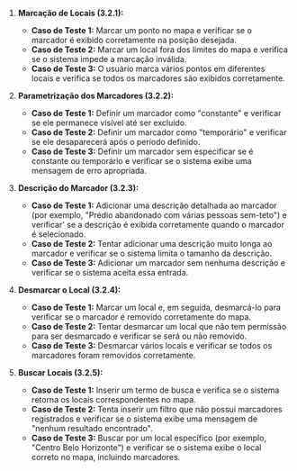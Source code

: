 1. **Marcação de Locais (3.2.1):**
    - **Caso de Teste 1:** Marcar um ponto no mapa e verificar se o marcador é exibido corretamente na posição desejada.
    - **Caso de Teste 2:** Marcar um local fora dos limites do mapa e verifica se o sistema impede a marcação inválida.
    - **Caso de Teste 3:** O usuário marca vários pontos em diferentes locais e verifica se todos os marcadores são exibidos corretamente.

2. **Parametrização dos Marcadores (3.2.2):**
    - **Caso de Teste 1:** Definir um marcador como "constante" e verificar se ele permanece visível até ser excluído.
    - **Caso de Teste 2:** Definir um marcador como "temporário" e verificar se ele desaparecerá após o período definido.
    - **Caso de Teste 3:** Definir um marcador sem especificar se é constante ou temporário e verificar se o sistema exibe uma mensagem de erro apropriada.

3. **Descrição do Marcador (3.2.3):**
    - **Caso de Teste 1:** Adicionar uma descrição detalhada ao marcador (por exemplo, "Prédio abandonado com várias pessoas sem-teto") e verificar' se a descrição é exibida corretamente quando o marcador é selecionado.
    - **Caso de Teste 2:** Tentar adicionar uma descrição muito longa ao marcador e verificar se o sistema limita o tamanho da descrição.
    - **Caso de Teste 3:** Adicionar um marcador sem nenhuma descrição e verificar se o sistema aceita essa entrada.

4. **Desmarcar o Local (3.2.4):**
    - **Caso de Teste 1:** Marcar um local e, em seguida, desmarcá-lo para verificar se o marcador é removido corretamente do mapa.
    - **Caso de Teste 2:** Tentar desmarcar um local que não tem permissão para ser desmarcado e verificar se será ou não removido.
    - **Caso de Teste 3:** Desmarcar vários locais e verificar se todos os marcadores foram removidos corretamente.

5. **Buscar Locais (3.2.5):**
    - **Caso de Teste 1:** Inserir um termo de busca e verifica se o sistema retorna os locais correspondentes no mapa.
    - **Caso de Teste 2:** Tenta inserir um filtro que não possui marcadores registrados e verificar se o sistema exibe uma mensagem de "nenhum resultado encontrado".
    - **Caso de Teste 3:** Buscar por um local específico (por exemplo, "Centro Belo Horizonte") e verificar se o sistema exibe o local correto no mapa, incluindo marcadores.


